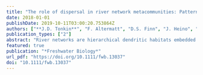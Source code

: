 ```yaml
---
title: "The role of dispersal in river network metacommunities: Patterns, processes, and pathways"
date: 2018-01-01
publishDate: 2019-10-11T03:00:20.753864Z
authors: ["**J.D. Tonkin**", "F. Altermatt", "D.S. Finn", "J. Heino", "J.D. Olden", "S.U. Pauls", "D.A. Lytle"]
publication_types: ["2"]
abstract: "River networks are hierarchical dendritic habitats embedded within the terrestrial landscape, with varying connectivity between sites depending on their positions along the network. This physical organisation influences the dispersal of organisms, which ultimately affects metacommunity dynamics and biodiversity patterns. We provide a conceptual synthesis of the role of river networks in structuring metacommunities in relation to dispersal processes in riverine ecosystems. We explore where the river network best explains observed metacommunity structure compared to other measurements of physical connectivity. We mostly focus on invertebrates, but also consider other taxonomic groups, including microbes, fishes, plants, and amphibians. Synthesising studies that compared multiple spatial distance metrics, we found that the importance of the river network itself in explaining metacommunity patterns depended on a variety of factors, including dispersal mode (aquatic versus aerial versus terrestrial) and landscape type (arid versus mesic), as well as location-specific factors, such as network connectivity, land use, topographic heterogeneity, and biotic interactions. The river network appears to be less important for strong aerial dispersers and insects in arid systems than for other groups and biomes, but there is considerable variability. Borrowing from other literature, particularly landscape genetics, we developed a conceptual model that predicts that the explanatory power of the river network peaks in mesic systems for obligate aquatic dispersers. We propose directions of future avenues of research, including the use of manipulative field and laboratory experiments that test metacommunity theory in river networks. While field and laboratory experiments have their own benefits and drawbacks (e.g. reality, control, cost), both are powerful approaches for understanding the mechanisms structuring metacommunities, by teasing apart dispersal and niche-related factors. Finally, improving our knowledge of dispersal in river networks will benefit from expanding the breadth of cost-distance modelling to better infer dispersal from observational data; an improved understanding of life-history strategies rather than relying on independent traits; exploring individual-level variation in dispersal through detailed genetic studies; detailed studies on fine-scale environmental (e.g. daily hydrology) and organismal spatiotemporal variability; and synthesising comparative, experimental, and theoretical work. Expanding in these areas will help to push the current state of the science from a largely pattern-detection mode into a new phase of more mechanistically driven research."
featured: true
publication: "*Freshwater Biology*"
url_pdf: "https://doi.org/10.1111/fwb.13037"
doi: "10.1111/fwb.13037"
---
```


